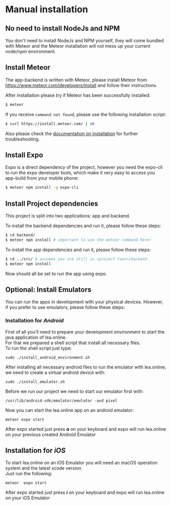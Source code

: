 # Manual installation

## No need to install NodeJs  and NPM

You don't need to install NodeJs and NPM yourself, they will come bundled with
Meteor and the Meteor installation will not mess up your current node/npm
environment.

## Install Meteor

The app-backend is written with Meteor, please install Meteor from 
https://www.meteor.com/developers/install and follow their instructions.

After installation please try if Meteor has been successfully installed:

```bash
$ meteor
```

If you receive `command not found`, please use the following installation 
script:

```bash
$ curl https://install.meteor.com/ | sh
```

Also please check the [documentation on installation](https://docs.meteor.com/install.html)
for further troubleshooting.

## Install Expo

Expo is a direct dependency of the project, however you need the expo-cli to
run the expo developer tools, which make it very easy to access you app-build
from your mobile phone:

```bash
$ meteor npm install -g expo-cli
``` 


## Install Project dependencies

This project is split into two applications: app and backend.

To install the backend dependencies and run it, please follow these steps:

```bash
$ cd backend/
$ meteor npm install # important to use the meteor command here!
```

To install the app dependencies and run it, please follow these steps:

```bash
$ cd ../src/ # assumes you are still in <project root>/backend
$ meteor npm install
```

Now should all be set to run the app using expo.

## Optional: Install Emulators

You can run the apps in development with your physical devices. However,
if you prefer to use emulators, please follow these steps:  

### Installation for _Android_

First of all you'll need to prepare your development environment to start the java application of lea.online.  
For that we prepared a shell script that install all necessary files.  
To run the shell script just type:

```
sudo ./install_android_environment.sh
```
After installing all necessary android files to run the emulator with lea.online, we need to create a virtual android device with:

```
sudo ./install_emulator.sh
```

Before we run our project we need to start our emulator first with:
```
/usr/lib/android-sdk/emulator/emulator -avd pixel
```

Now you can start the lea.online app on an android emulator:

```
meteor expo start 
```

After expo started just press **_a_** on your keyboard and expo will run lea.online on your previous created Android Emulator


## Installation for _iOS_

To start lea.online on an iOS Emulator you will need an macOS operation system and the latest xcode version.  
Just run the following:

```
meteor  expo start
```

After expo started just press **_i_** on your keyboard and expo will run lea.online on your iOS Emulator
